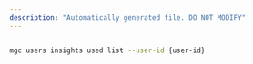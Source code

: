 ```yaml
---
description: "Automatically generated file. DO NOT MODIFY"
---
```


```bash

mgc users insights used list --user-id {user-id}

```